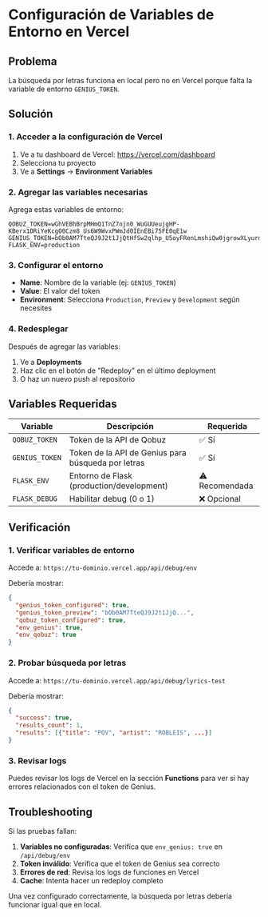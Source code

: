 # Configuración de Variables de Entorno en Vercel

## Problema
La búsqueda por letras funciona en local pero no en Vercel porque falta la variable de entorno `GENIUS_TOKEN`.

## Solución

### 1. Acceder a la configuración de Vercel
1. Ve a tu dashboard de Vercel: https://vercel.com/dashboard
2. Selecciona tu proyecto
3. Ve a **Settings** → **Environment Variables**

### 2. Agregar las variables necesarias
Agrega estas variables de entorno:

```
QOBUZ_TOKEN=wGhVEBhBrpMHmQ1TnZ7njn0_WuGUUeujgHP-KBerx1DRiYeKcgO0Czm8_Us6W9WvxPWmJd0IEnEBi75FE0qE1w
GENIUS_TOKEN=bOb0AM7TteQJ9J2t1JjQtHfSw2qlhp_U5oyFRenLmshiQw0jgrowXLyurdbda6Rt
FLASK_ENV=production
```

### 3. Configurar el entorno
- **Name**: Nombre de la variable (ej: `GENIUS_TOKEN`)
- **Value**: El valor del token
- **Environment**: Selecciona `Production`, `Preview` y `Development` según necesites

### 4. Redesplegar
Después de agregar las variables:
1. Ve a **Deployments**
2. Haz clic en el botón de "Redeploy" en el último deployment
3. O haz un nuevo push al repositorio

## Variables Requeridas

| Variable | Descripción | Requerida |
|----------|-------------|-----------|
| `QOBUZ_TOKEN` | Token de la API de Qobuz | ✅ Sí |
| `GENIUS_TOKEN` | Token de la API de Genius para búsqueda por letras | ✅ Sí |
| `FLASK_ENV` | Entorno de Flask (production/development) | ⚠️ Recomendada |
| `FLASK_DEBUG` | Habilitar debug (0 o 1) | ❌ Opcional |

## Verificación

### 1. Verificar variables de entorno
Accede a: `https://tu-dominio.vercel.app/api/debug/env`

Debería mostrar:
```json
{
  "genius_token_configured": true,
  "genius_token_preview": "bOb0AM7TteQJ9J2t1JjQ...",
  "qobuz_token_configured": true,
  "env_genius": true,
  "env_qobuz": true
}
```

### 2. Probar búsqueda por letras
Accede a: `https://tu-dominio.vercel.app/api/debug/lyrics-test`

Debería mostrar:
```json
{
  "success": true,
  "results_count": 1,
  "results": [{"title": "POV", "artist": "ROBLEIS", ...}]
}
```

### 3. Revisar logs
Puedes revisar los logs de Vercel en la sección **Functions** para ver si hay errores relacionados con el token de Genius.

## Troubleshooting

Si las pruebas fallan:

1. **Variables no configuradas**: Verifica que `env_genius: true` en `/api/debug/env`
2. **Token inválido**: Verifica que el token de Genius sea correcto
3. **Errores de red**: Revisa los logs de funciones en Vercel
4. **Cache**: Intenta hacer un redeploy completo

Una vez configurado correctamente, la búsqueda por letras debería funcionar igual que en local.

